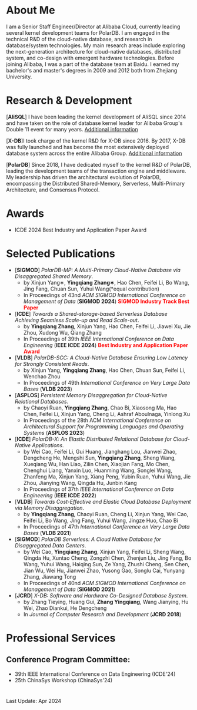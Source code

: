 # About Me
I am a Senior Staff Engineer/Director at Alibaba Cloud, currently leading several kernel development teams for PolarDB. I am engaged in the technical R&D of the cloud-native database, and research in database/system technologies. My main research areas include exploring the next-generation architecture for cloud-native databases, distributed system, and co-design with emergent hardware technologies.
Before joining Alibaba, I was a part of the database team at Baidu. I earned my bachelor's and master's degrees in 2009 and 2012 both from Zhejiang University.


# Research & Development
[**AliSQL**] I have been leading the kernel development of AliSQL since 2014 and have taken on the role of database kernel leader for Alibaba Group's Double 11 event for many years. [Additional information](https://www.percona.com/blog/percona-live-featured-talk-with-ying-qiang-zhang-whats-new-in-alisql-alibabas-branch-of-mysql/)

[**X-DB**]I took charge of the kernel R&D for X-DB since 2016. By 2017, X-DB was fully launched and has become the most extensively deployed database system across the entire Alibaba Group. [Additional information](https://mp.weixin.qq.com/s/BCBRewfxCg2i3bDqmHzoLg)

[**PolarDB**] Since 2018, I have dedicated myself to the kernel R&D of PolarDB, leading the development teams of the transaction engine and middleware. My leadership has driven the architectural evolution of PolarDB, encompassing the Distributed Shared-Memory, Serverless, Multi-Primary Architecture, and Consensus Protocol.

#  Awards
- ICDE 2024 Best Industry and Application Paper Award

# Selected Publications

- [**SIGMOD**] _PolarDB-MP: A Multi-Primary Cloud-Native Database via Disaggregated Shared Memory_. 
	- by Xinjun Yang∗, **Yingqiang Zhang∗**, Hao Chen, Feifei Li,  Bo Wang, Jing Fang, Chuan Sun, Yuhui Wang(*equal contribution)
	- In Proceedings of 43nd _ACM SIGMOD International Conference on Management of Data_ (**SIGMOD 2024**)  <font color=red>**SIGMOD Industry Track Best Paper**</font>
- [**ICDE**] _Towards a Shared-storage-based Serverless Database Achieving Seamless Scale-up and Read Scale-out_. 
	- by **Yingqiang Zhang**, Xinjun Yang, Hao Chen, Feifei Li, Jiawei Xu, Jie Zhou, Xudong Wu, Qiang Zhang
	- In Proceedings of 39th _IEEE International Conference on Data Engineering_ (**IEEE ICDE 2024**)  <font color=red>**Best Industry and Application Paper Award**</font>
- [**VLDB**] _PolarDB-SCC: A Cloud-Native Database Ensuring Low Latency for Strongly Consistent Reads_. 
	- by Xinjun Yang, **Yingqiang Zhang**, Hao Chen, Chuan Sun, Feifei Li, Wenchao Zhou
	- In Proceedings of 49th _International Conference on Very Large Data Bases_ (**VLDB 2023**)
- [**ASPLOS**] _Persistent Memory Disaggregation for Cloud-Native Relational Databases_. 
	- by Chaoyi Ruan, **Yingqiang Zhang**, Chao Bi, Xiaosong Ma, Hao Chen, Feifei Li, Xinjun Yang, Cheng Li, Ashraf Aboulnaga, Yinlong Xu
	- In Proceedings of the 28th ACM _International Conference on Architectural Support for Programming Languages and Operating Systems_ (**ASPLOS 2023**)
- [**ICDE**] _PolarDB-X: An Elastic Distributed Relational Database for Cloud-Native Applications_. 
	- by Wei Cao, Feifei Li, Gui Huang, Jianghang Lou, Jianwei Zhao, Dengcheng He, Mengshi Sun, **Yingqiang Zhang**, Sheng Wang, Xueqiang Wu, Han Liao, Zilin Chen, Xiaojian Fang, Mo Chen, Chenghui Liang, Yanxin Luo, Huanming Wang, Songlei Wang, Zhanfeng Ma, Xinjun Yang, Xiang Peng, Yubin Ruan, Yuhui Wang, Jie Zhou, Jianying Wang, Qingda Hu, Junbin Kang
	- In Proceedings of 37th _IEEE International Conference on Data Engineering_ (**IEEE ICDE 2022**)
- [**VLDB**] _Towards Cost-Effective and Elastic Cloud Database Deployment via Memory Disaggregation_. 
	- by **Yingqiang Zhang**, Chaoyi Ruan, Cheng Li, Xinjun Yang, Wei Cao, Feifei Li, Bo Wang, Jing Fang, Yuhui Wang, Jingze Huo, Chao Bi
	- In Proceedings of 47th _International Conference on Very Large Data Bases_ (**VLDB 2021**)
- [**SIGMOD**] _PolarDB Serverless: A Cloud Native Database for Disaggregated Data Centers_. 
	- by Wei Cao, **Yingqiang Zhang**, Xinjun Yang, Feifei Li, Sheng Wang, Qingda Hu, Xuntao Cheng, Zongzhi Chen, Zhenjun Liu, Jing Fang, Bo Wang, Yuhui Wang, Haiqing Sun, Ze Yang, Zhushi Cheng, Sen Chen, Jian Wu, Wei Hu, Jianwei Zhao, Yusong Gao, Songlu Cai, Yunyang Zhang, Jiawang Tong
	- In Proceedings of 40nd _ACM SIGMOD International Conference on Management of Data_ (**SIGMOD 2021**)
- [**JCRD**] _X-DB: Software and Hardware Co-Designed Database System_. 
	- by Zhang Tieying, Huang Gui, **Zhang Yingqiang**, Wang Jianying, Hu Wei, Zhao Diankui, He Dengcheng
	- In _Journal of Computer Research and Development_ (**JCRD 2018**)

# Professional Services

## Conference Program Committee:
- 39th IEEE International Conference on Data Engineering (ICDE'24) 
- 25th ChinaSys Workshop (ChinaSys'24)


#
Last Update: Apr 2024
